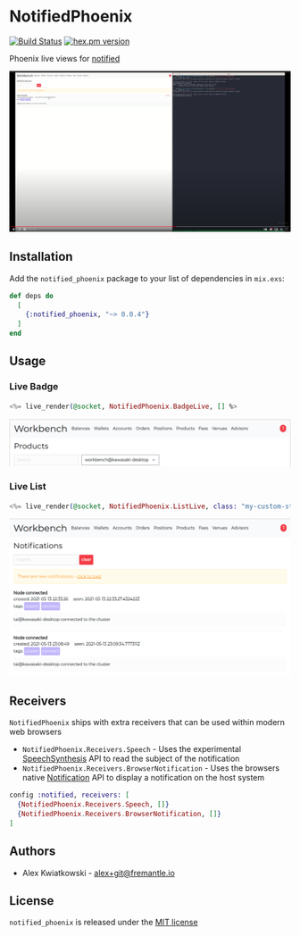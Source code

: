 # NotifiedPhoenix
[![Build Status](https://github.com/fremantle-industries/notified_phoenix/workflows/test/badge.svg?branch=main)](https://github.com/fremantle-industries/notified_phoenix/actions?query=workflow%3Atest)
[![hex.pm version](https://img.shields.io/hexpm/v/notified_phoenix.svg?style=flat)](https://hex.pm/packages/notified_phoenix)

Phoenix live views for [notified](https://github.com/fremantle-industries/notified)

[![workbench-notifications](./docs/workbench-notifications.png)](https://youtu.be/NJS0YTsKoiQ)

## Installation

Add the `notified_phoenix` package to your list of dependencies in `mix.exs`:

```elixir
def deps do
  [
    {:notified_phoenix, "~> 0.0.4"}
  ]
end
```

## Usage

### Live Badge

```elixir
<%= live_render(@socket, NotifiedPhoenix.BadgeLive, [] %>
```

![badge](./docs/badge.png)

### Live List

```elixir
<%= live_render(@socket, NotifiedPhoenix.ListLive, class: "my-custom-style" %>
```

![list](./docs/list.png)

## Receivers

`NotifiedPhoenix` ships with extra receivers that can be used within modern web browsers

- `NotifiedPhoenix.Receivers.Speech` - Uses the experimental [SpeechSynthesis](https://developer.mozilla.org/en-US/docs/Web/API/SpeechSynthesis) API to read the subject of the notification
- `NotifiedPhoenix.Receivers.BrowserNotification` - Uses the browsers native [Notification](https://developer.mozilla.org/en-US/docs/Web/API/notification) API to display a notification on the host system

```elixir
config :notified, receivers: [
  {NotifiedPhoenix.Receivers.Speech, []}
  {NotifiedPhoenix.Receivers.BrowserNotification, []}
]
```

## Authors

- Alex Kwiatkowski - alex+git@fremantle.io

## License

`notified_phoenix` is released under the [MIT license](./LICENSE)
